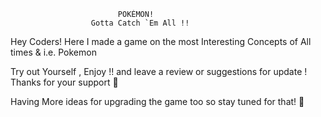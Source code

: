                             POKÈMON!
                      Gotta Catch `Em All !!

Hey Coders! Here I made a game on the most Interesting Concepts of All times & i.e. Pokemon

Try out Yourself , Enjoy !! and leave a review or suggestions for update ! Thanks for your support 🤠

Having More ideas for upgrading the game too
so stay tuned for that! 🙌
